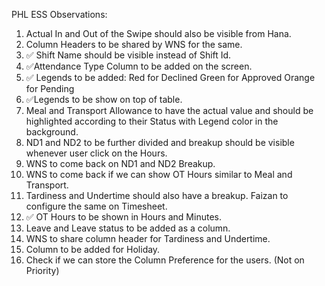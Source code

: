 PHL ESS Observations:
1. Actual In and Out of the Swipe should also be visible from Hana.
2. Column Headers to be shared by WNS for the same.
3. ✅ Shift Name should be visible instead of Shift Id. 
4. ✅Attendance Type Column to be added on the screen. 
5. ✅ Legends to be added: 
    Red for Declined
    Green for Approved
    Orange for Pending
6. ✅Legends to be show on top of table.
7. Meal and Transport Allowance to have the actual value and should be highlighted according to their Status with Legend color in the background.
8. ND1 and ND2 to be further divided and breakup should be visible whenever user  click on the Hours.
8. WNS to come back on ND1 and ND2 Breakup.
9. WNS to come back if we can show OT Hours similar to Meal and Transport.
10. Tardiness and Undertime should also have a breakup. Faizan to configure the same on Timesheet.
11. ✅ OT Hours to be shown in Hours and Minutes.
12. Leave and Leave status to be added as a column.
13. WNS to share column header for Tardiness and Undertime.
14. Column to be added for Holiday.
15. Check if we can store the Column Preference for the users. (Not on Priority)